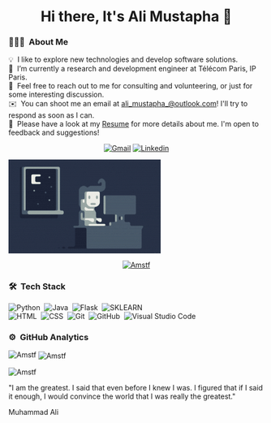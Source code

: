 <!-- ### Hi there, It's Ali Mustapha👋 -->

<!--
**Amstf/Amstf** is a ✨ _special_ ✨ repository because its `README.md` (this file) appears on your GitHub profile.
-->
<h1 align = "center"> Hi there, It's Ali Mustapha 👋</h1> 

### 👨🏻‍💻 &nbsp;About Me
💡 &nbsp;I like to explore new technologies and develop software solutions.\
🔭 &nbsp;I’m currently a research and development engineer at Télécom Paris, IP Paris.\
💬 &nbsp;Feel free to reach out to me for consulting and volunteering, or just for some interesting discussion.\
✉️ &nbsp;You can shoot me an email at ali_mustapha_@outlook.com! I'll try to respond as soon as I can.\
📄 &nbsp;Please have a look at my [Resume](https://drive.google.com/file/d/1A9zPM_vKvOjY8D2Go8nmCk5IdCr2fY8H/view) for more details about me. I'm open to feedback and suggestions!

<div align = "center">
 
<a href = "mailto:ali_mustapha_@outlook.com?subject = Feedback&body = Message" target='_blank'><img src='https://img.shields.io/badge/-outlook-novoforce?style=for-the-badge&logo=outlook&logoColor=white&color=red&labelColor=000000' border='0' alt='Gmail'/></a>
<a href='https://www.linkedin.com/in/ali-mustapha-476375208/' target='_blank'><img src='https://img.shields.io/badge/-linkedin-novoforce?style=for-the-badge&logo=linkedin&logoColor=white&color=blue&labelColor=000000' border='0' alt='Linkedin'/></a>
 
 
</div>
<img alt="Night Coding" src="https://github.com/Amstf/Amstf/blob/main/assets/Night-Coding.gif" align="center"/>

<p align="center"> <a href="https://github.com/ryo-ma/github-profile-trophy"><img src="https://github-profile-trophy.vercel.app/?username=Amstf&theme=gruvbox" alt="Amstf" /></a> </p>

### 🛠 &nbsp;Tech Stack

![Python](https://img.shields.io/badge/-Python-05122A?style=flat&logo=python)&nbsp;
![Java](https://img.shields.io/badge/-Java-05122A?style=flat&logo=Java&logoColor=FFA518)&nbsp;
![Flask](https://img.shields.io/badge/-Flask-05122A?style=flat&logo=flask)&nbsp;
![SKLEARN](https://img.shields.io/badge/-Sklearn-05122A?style=flat&logo=sklearn)\
![HTML](https://img.shields.io/badge/-HTML-05122A?style=flat&logo=HTML5)&nbsp;
![CSS](https://img.shields.io/badge/-CSS-05122A?style=flat&logo=CSS3&logoColor=1572B6)&nbsp;
![Git](https://img.shields.io/badge/-Git-05122A?style=flat&logo=git)&nbsp;
![GitHub](https://img.shields.io/badge/-GitHub-05122A?style=flat&logo=github)&nbsp;
![Visual Studio Code](https://img.shields.io/badge/-Visual%20Studio%20Code-05122A?style=flat&logo=visual-studio-code&logoColor=007ACC)&nbsp;
### ⚙️ &nbsp;GitHub Analytics



<p><img align="left" src="https://github-readme-stats.vercel.app/api/top-langs?username=Amstf&show_icons=true&locale=en&layout=compact&theme=gruvbox" alt="Amstf" /></p>

<p>&nbsp;<img align="center" src="https://github-readme-stats.vercel.app/api?username=Amstf&show_icons=true&locale=en&theme=gruvbox" alt="Amstf" /></p>

<p><img align="center" src="https://github-readme-streak-stats.herokuapp.com/?user=Amstf&" alt="Amstf" /></p>
<p> "I am the greatest. I said that even before I knew I was. I figured that if I said it enough, I would convince the world that I was really the greatest."


Muhammad Ali</p>
